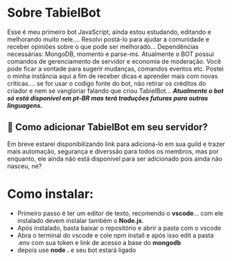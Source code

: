 # **Sobre TabielBot**

Esse é meu primeiro bot JavaScript, ainda estou estudando, editando e melhorando muito nele.... Resolvi postá-lo para ajudar a comunidade e receber opiniões sobre o que pode ser melhorado... Dependências necessárias: MongoDB, momento e parse-ms. Atualmente o BOT possui comandos de gerenciamento de servidor e economia de moderação.
Você pode ficar a vontade para sugerir mudanças, comandos eventos etc. Postei o minha instância aqui a fim de receber dicas e aprender mais com novas criticas.... se for usar o codigo fonte do bot, não retirar os créditos do criador e nem se vangloriar falando que criou TabielBot... ***Atualmente o bot só está disponível em pt-BR mas terá traduções futuras para outras linguagens.***

## 🤔 **Como adicionar TabielBot em seu servidor?**

Em breve estarei disponibilizando link para adiciona-lo em sua guild e trazer mais automação, segurança e diverssão para todos os membros, mas por enquanto, ele ainda não está disponivel para ser adicionado pois ainda não nasceu, né?

# **Como instalar:**

- Primeiro passo é ter um editor de texto, recomendo o **vscode**... com ele instalado devem instalar também o **Node.js**.
- Após instalado, basta baixar o repositório e abrir a pasta com o vscode
- Abra o terminal do vscode e cole npm install e após isso edit a pasta .env com sua token e link de acesso a base do **mongodb**
- depois use **node .** e seu bot estará ligado
